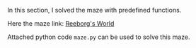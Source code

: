 In this section, I solved the maze with predefined functions. 

Here the maze link: [Reeborg's World](https://reeborg.ca/reeborg.html?lang=en&mode=python&menu=worlds%2Fmenus%2Freeborg_intro_en.json&name=Maze&url=worlds%2Ftutorial_en%2Fmaze1.json) 

Attached python code `maze.py` can be used to solve this maze.